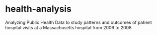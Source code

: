 health-analysis
===============

Analyzing Public Health Data to study patterns and outcomes of patient hospital visits at a Massachusetts hospital from 2006 to 2008
